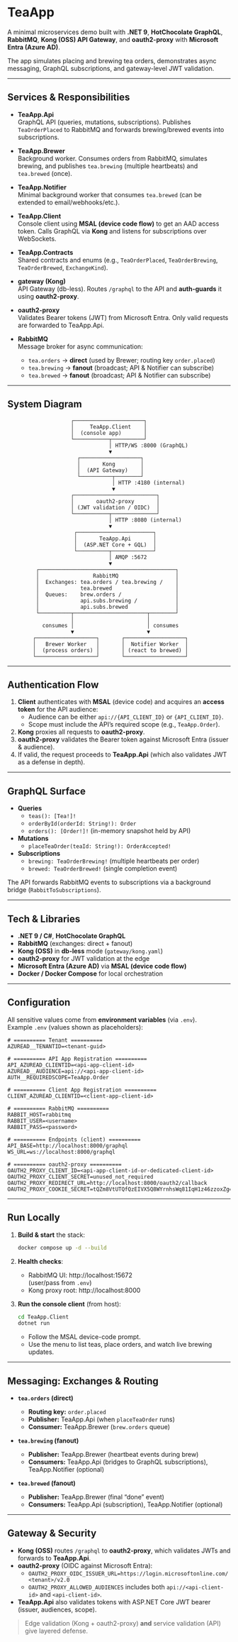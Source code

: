 # TeaApp

A minimal microservices demo built with **.NET 9**, **HotChocolate GraphQL**, **RabbitMQ**, **Kong (OSS) API Gateway**, and **oauth2-proxy** with **Microsoft Entra (Azure AD)**.

The app simulates placing and brewing tea orders, demonstrates async messaging, GraphQL subscriptions, and gateway-level JWT validation.

---

## Services & Responsibilities

- **TeaApp.Api**  
  GraphQL API (queries, mutations, subscriptions). Publishes `TeaOrderPlaced` to RabbitMQ and forwards brewing/brewed events into subscriptions.

- **TeaApp.Brewer**  
  Background worker. Consumes orders from RabbitMQ, simulates brewing, and publishes `tea.brewing` (multiple heartbeats) and `tea.brewed` (once).

- **TeaApp.Notifier**  
  Minimal background worker that consumes `tea.brewed` (can be extended to email/webhooks/etc.).

- **TeaApp.Client**  
  Console client using **MSAL (device code flow)** to get an AAD access token. Calls GraphQL via **Kong** and listens for subscriptions over WebSockets.

- **TeaApp.Contracts**  
  Shared contracts and enums (e.g., `TeaOrderPlaced`, `TeaOrderBrewing`, `TeaOrderBrewed`, `ExchangeKind`).

- **gateway (Kong)**  
  API Gateway (db-less). Routes `/graphql` to the API and **auth-guards** it using **oauth2-proxy**.

- **oauth2-proxy**  
  Validates Bearer tokens (JWT) from Microsoft Entra. Only valid requests are forwarded to TeaApp.Api.

- **RabbitMQ**  
  Message broker for async communication:
  - `tea.orders` → **direct** (used by Brewer; routing key `order.placed`)
  - `tea.brewing` → **fanout** (broadcast; API & Notifier can subscribe)
  - `tea.brewed`  → **fanout** (broadcast; API & Notifier can subscribe)

---

## System Diagram
```text
                    ┌──────────────────────┐
                    │     TeaApp.Client    │
                    │  (console app)       │
                    └───────────┬──────────┘
                                │ HTTP/WS :8000 (GraphQL)
                                ▼
                      ┌───────────────────┐
                      │       Kong        │
                      │  (API Gateway)    │
                      └──────────┬────────┘
                                 │ HTTP :4180 (internal)
                                 ▼
                    ┌──────────────────────────┐
                    │       oauth2-proxy       │
                    │ (JWT validation / OIDC)  │
                    └───────────┬──────────────┘
                                │ HTTP :8080 (internal)
                                ▼
                     ┌────────────────────────┐
                     │       TeaApp.Api       │
                     │  (ASP.NET Core + GQL)  │
                     └──────────┬─────────────┘
                                │ AMQP :5672
                                ▼
         ┌───────────────────────────────────────────┐
         │                 RabbitMQ                  │
         │  Exchanges: tea.orders / tea.brewing /    │
         │             tea.brewed                    │
         │  Queues:    brew.orders /                 │
         │             api.subs.brewing /            │
         │             api.subs.brewed               │
         └──────────┬───────────────────────┬────────┘
                    │                       │
           consumes │                       │ consumes
                    ▼                       ▼
        ┌───────────────────┐       ┌───────────────────┐
        │   Brewer Worker   │       │  Notifier Worker  │
        │  (process orders) │       │ (react to brewed) │
        └───────────────────┘       └───────────────────┘
```

---

## Authentication Flow

1. **Client** authenticates with **MSAL** (device code) and acquires an **access token** for the API audience:
   - Audience can be either `api://{API_CLIENT_ID}` or `{API_CLIENT_ID}`.
   - Scope must include the API’s required scope (e.g., `TeaApp.Order`).
2. **Kong** proxies all requests to **oauth2-proxy**.
3. **oauth2-proxy** validates the Bearer token against Microsoft Entra (issuer & audience).
4. If valid, the request proceeds to **TeaApp.Api** (which also validates JWT as a defense in depth).

---

## GraphQL Surface

- **Queries**
  - `teas(): [Tea!]!`
  - `orderById(orderId: String!): Order`
  - `orders(): [Order!]!` (in-memory snapshot held by API)
- **Mutations**
  - `placeTeaOrder(teaId: String!): OrderAccepted!`
- **Subscriptions**
  - `brewing: TeaOrderBrewing!` (multiple heartbeats per order)
  - `brewed: TeaOrderBrewed!` (single completion event)

The API forwards RabbitMQ events to subscriptions via a background bridge (`RabbitToSubscriptions`).

---

## Tech & Libraries

- **.NET 9 / C#**, **HotChocolate GraphQL**
- **RabbitMQ** (exchanges: direct + fanout)
- **Kong (OSS)** in **db-less** mode (`gateway/kong.yaml`)
- **oauth2-proxy** for JWT validation at the edge
- **Microsoft Entra (Azure AD)** via **MSAL (device code flow)**
- **Docker / Docker Compose** for local orchestration

---

## Configuration

All sensitive values come from **environment variables** (via `.env`).  
Example `.env` (values shown as placeholders):

```env
# ========== Tenant ==========
AZUREAD__TENANTID=<tenant-guid>

# ========== API App Registration ==========
API_AZUREAD_CLIENTID=<api-app-client-id>
AZUREAD__AUDIENCE=api://<api-app-client-id>
AUTH__REQUIREDSCOPE=TeaApp.Order

# ========== Client App Registration ==========
CLIENT_AZUREAD_CLIENTID=<client-app-client-id>

# ========== RabbitMQ ==========
RABBIT_HOST=rabbitmq
RABBIT_USER=<username>
RABBIT_PASS=<password>

# ========== Endpoints (client) ==========
API_BASE=http://localhost:8000/graphql
WS_URL=ws://localhost:8000/graphql

# ========== oauth2-proxy ==========
OAUTH2_PROXY_CLIENT_ID=<api-app-client-id-or-dedicated-client-id>
OAUTH2_PROXY_CLIENT_SECRET=unused_not_required
OAUTH2_PROXY_REDIRECT_URL=http://localhost:8000/oauth2/callback
OAUTH2_PROXY_COOKIE_SECRET=tQZm8VtUTQfQzEIVX5Q8WYrnhsWq81IqH1z46zzoxZg=
```

---

## Run Locally

1. **Build & start** the stack:
   ```bash
   docker compose up -d --build
   ```

2. **Health checks**:
   - RabbitMQ UI: http://localhost:15672  
     (user/pass from `.env`)
   - Kong proxy root: http://localhost:8000

3. **Run the console client** (from host):
   ```bash
   cd TeaApp.Client
   dotnet run
   ```
   - Follow the MSAL device-code prompt.
   - Use the menu to list teas, place orders, and watch live brewing updates.

---

## Messaging: Exchanges & Routing

- **`tea.orders` (direct)**
  - **Routing key:** `order.placed`
  - **Publisher:** TeaApp.Api (when `placeTeaOrder` runs)
  - **Consumer:** TeaApp.Brewer (`brew.orders` queue)

- **`tea.brewing` (fanout)**
  - **Publisher:** TeaApp.Brewer (heartbeat events during brew)
  - **Consumers:** TeaApp.Api (bridges to GraphQL subscriptions), TeaApp.Notifier (optional)

- **`tea.brewed` (fanout)**
  - **Publisher:** TeaApp.Brewer (final “done” event)
  - **Consumers:** TeaApp.Api (subscription), TeaApp.Notifier (optional)

---

## Gateway & Security

- **Kong (OSS)** routes `/graphql` to **oauth2-proxy**, which validates JWTs and forwards to **TeaApp.Api**.
- **oauth2-proxy** (OIDC against Microsoft Entra):
  - `OAUTH2_PROXY_OIDC_ISSUER_URL=https://login.microsoftonline.com/<tenant>/v2.0`
  - `OAUTH2_PROXY_ALLOWED_AUDIENCES` includes both `api://<api-client-id>` and `<api-client-id>`.
- **TeaApp.Api** also validates tokens with ASP.NET Core JWT bearer (issuer, audiences, scope).

> Edge validation (Kong + oauth2-proxy) **and** service validation (API) give layered defense.